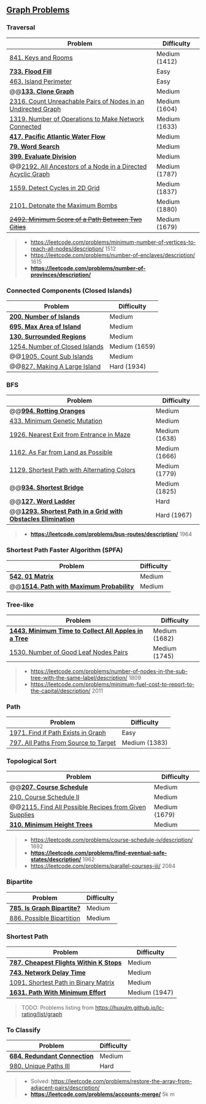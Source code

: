 ## [Graph Problems](../topics/graph.md)
### Traversal
| Problem          | Difficulty |
|------------------|------------|
|[841. Keys and Rooms](../leetcode/841.keys-and-rooms.md)|Medium (1412)|
|**[733. Flood Fill](../leetcode/733.flood-fill.md)**|Easy|
|[463. Island Perimeter](../leetcode/463.island-perimeter.md)|Easy|
|@@**[133. Clone Graph](../leetcode/133.clone-graph.md)**|Medium|
|[2316. Count Unreachable Pairs of Nodes in an Undirected Graph](../leetcode/2316.count-unreachable-pairs-of-nodes-in-an-undirected-graph.md)|Medium (1604)|
|[1319. Number of Operations to Make Network Connected](../leetcode/1319.number-of-operations-to-make-network-connected.md)|Medium (1633)|
|**[417. Pacific Atlantic Water Flow](../leetcode/417.pacific-atlantic-water-flow.md)**|Medium|
|**[79. Word Search](../leetcode/79.word-search.md)**|Medium|
|**[399. Evaluate Division](../leetcode/399.evaluate-division.md)**|Medium|
|@@[2192. All Ancestors of a Node in a Directed Acyclic Graph](../leetcode/2192.all-ancestors-of-a-node-in-a-directed-acyclic-graph.md)|Medium (1787)|
|[1559. Detect Cycles in 2D Grid](../leetcode/1559.detect-cycles-in-2d-grid.md)|Medium (1837)|
|[2101. Detonate the Maximum Bombs](../leetcode/2101.detonate-the-maximum-bombs.md)|Medium (1880)|
|~~[2492. Minimum Score of a Path Between Two Cities](../leetcode/2492.minimum-score-of-a-path-between-two-cities.md)~~|Medium (1679)|

> * https://leetcode.com/problems/minimum-number-of-vertices-to-reach-all-nodes/description/ 1512
> * https://leetcode.com/problems/number-of-enclaves/description/ 1615
> * **https://leetcode.com/problems/number-of-provinces/description/**

### Connected Components (Closed Islands)
| Problem          | Difficulty |
|------------------|------------|
|**[200. Number of Islands](../leetcode/200.number-of-islands.md)**|Medium|
|**[695. Max Area of Island](../leetcode/695.max-area-of-island.md)**|Medium|
|**[130. Surrounded Regions](../leetcode/130.surrounded-regions.md)**|Medium|
|[1254. Number of Closed Islands](../leetcode/1254.number-of-closed-islands.md)|Medium (1659)|
|@@[1905. Count Sub Islands](../leetcode/1905.count-sub-islands.md)|Medium|
|@@[827. Making A Large Island](../leetcode/827.making-a-large-island.md)|Hard (1934)|

### BFS
| Problem          | Difficulty |
|------------------|------------|
|@@**[994. Rotting Oranges](../leetcode/994.rotting-orange.md)**|Medium|
|[433. Minimum Genetic Mutation](../leetcode/433.minimum-genetic-mutation.md)|Medium|
|[1926. Nearest Exit from Entrance in Maze](../leetcode/1926.nearest-exit-from-entrance-in-maze.md)|Medium (1638)|
|[1162. As Far from Land as Possible](../leetcode/1162.as-far-from-land-as-possible.md)|Medium (1666)|
|[1129. Shortest Path with Alternating Colors](../leetcode/1129.shortest-path-with-alternating-colors.md)|Medium (1779)|
|@@**[934. Shortest Bridge](../leetcode/934.shortest-bridge.md)**|Medium (1825)|
|@@**[127. Word Ladder](../leetcode/127.word-ladder.md)**|Hard|
|@@**[1293. Shortest Path in a Grid with Obstacles Elimination](../leetcode/1293.shortest-path-in-a-grid-with-obstacles-elimination.md)**|Hard (1967)|

> * **https://leetcode.com/problems/bus-routes/description/** 1964

### Shortest Path Faster Algorithm (SPFA)
| Problem          | Difficulty |
|------------------|------------|
|**[542. 01 Matrix](../leetcode/542.01-matrix.md)**|Medium|
|@@**[1514. Path with Maximum Probability](../leetcode/1514.path-with-maximum-probability.md)**|Medium|

### Tree-like
| Problem          | Difficulty |
|------------------|------------|
|**[1443. Minimum Time to Collect All Apples in a Tree](../leetcode/1443.minimum-time-to-collect-all-apples-in-a-tree.md)**|Medium (1682)|
|[1530. Number of Good Leaf Nodes Pairs](../leetcode/1530.number-of-good-leaf-nodes-pairs.md)|Medium (1745)|

> * https://leetcode.com/problems/number-of-nodes-in-the-sub-tree-with-the-same-label/description/ 1809
> * https://leetcode.com/problems/minimum-fuel-cost-to-report-to-the-capital/description/ 2011

### Path
| Problem          | Difficulty |
|------------------|------------|
|[1971. Find if Path Exists in Graph](../leetcode/1971.find-if-path-exists-in-graph.md)|Easy|
|[797. All Paths From Source to Target](../leetcode/797.all-paths-from-source-to-target.md)|Medium (1383)|

### Topological Sort
| Problem          | Difficulty |
|------------------|------------|
|@@**[207. Course Schedule](../leetcode/207.course-schedule.md)**|Medium|
|[210. Course Schedule II](../leetcode/210.course-schedule-ii.md)|Medium|
|@@[2115. Find All Possible Recipes from Given Supplies](../leetcode/2115.find-all-possible-recipes-from-given-supplies.md)|Medium (1679)|
|**[310. Minimum Height Trees](../leetcode/310.minimum-height-trees.md)**|Medium|

> * https://leetcode.com/problems/course-schedule-iv/description/ 1692
> * **https://leetcode.com/problems/find-eventual-safe-states/description/** 1962
> * https://leetcode.com/problems/parallel-courses-iii/ 2084

### Bipartite
| Problem          | Difficulty |
|------------------|------------|
|**[785. Is Graph Bipartite?](../leetcode/785.is-graph-bipartite.md)**|Medium|
|[886. Possible Bipartition](../leetcode/886.possible-bipartition.md)|Medium|

### Shortest Path
| Problem          | Difficulty |
|------------------|------------|
|**[787. Cheapest Flights Within K Stops](../leetcode/787.cheapest-flights-within-k-stops.md)**|Medium|
|**[743. Network Delay Time](../leetcode/743.network-delay-time.md)**|Medium|
|[1091. Shortest Path in Binary Matrix](../leetcode/1091.shortest-path-in-binary-matrix.md)|Medium|
|**[1631. Path With Minimum Effort](../leetcode/1631.path-with-minimum-effort.md)**|Medium (1947)|

> TODO: Problems listing from https://huxulm.github.io/lc-rating/list/graph

### To Classify
| Problem          | Difficulty |
|------------------|------------|
|**[684. Redundant Connection](../leetcode/684.redundant-connection.md)**|Medium|
|[980. Unique Paths III](../leetcode/980.unique-paths-iii.md)|Hard|
> * Solved: https://leetcode.com/problems/restore-the-array-from-adjacent-pairs/description/
> * **https://leetcode.com/problems/accounts-merge/** 5k m

